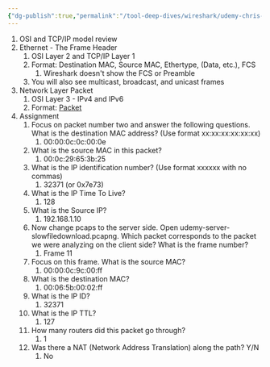 ```yaml
---
{"dg-publish":true,"permalink":"/tool-deep-dives/wireshark/udemy-chris-greer/s6-anatomy-of-a-packet/"}
---
```


1. OSI and TCP/IP model review
2. Ethernet - The Frame Header
	1. OSI Layer 2 and TCP/IP Layer 1
	2. Format: Destination MAC, Source MAC, Ethertype, (Data, etc.), FCS
		1. Wireshark doesn't show the FCS or Preamble
	3. You will also see multicast, broadcast, and unicast frames
3. Network Layer Packet
	1. OSI Layer 3 - IPv4 and IPv6
	2. Format: [Packet](https://ccnadefinitions.com/ccna/20-definitions/packet/)
4. Assignment
	1. Focus on packet number two and answer the following questions. What is the destination MAC address? (Use format xx:xx:xx:xx:xx:xx)
		1. 00:00:0c:0c:00:0e
	2. What is the source MAC in this packet?
		1. 00:0c:29:65:3b:25
	3. What is the IP identification number? (Use format xxxxxx with no commas)
		1. 32371 (or 0x7e73)
	4. What is the IP Time To Live?
		1. 128
	5. What is the Source IP?
		1. 192.168.1.10
	6. Now change pcaps to the server side. Open udemy-server-slowfiledownload.pcapng. Which packet corresponds to the packet we were analyzing on the client side? What is the frame number?
		1. Frame 11 
	7. Focus on this frame. What is the source MAC?
		1. 00:00:0c:9c:00:ff
	8. What is the destination MAC?
		1. 00:06:5b:00:02:ff
	9. What is the IP ID?
		1. 32371
	10. What is the IP TTL?
		1. 127
	11. How many routers did this packet go through?
		1. 1
	12. Was there a NAT (Network Address Translation) along the path? Y/N
		1. No